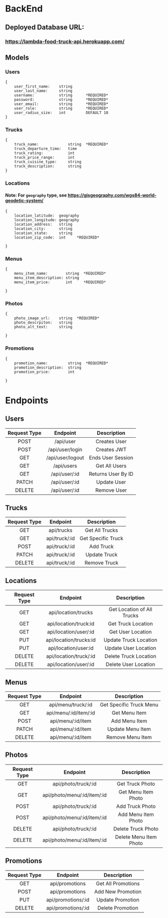 # BackEnd

## Deployed Database URL:
### https://lambda-food-truck-api.herokuapp.com/

## Models

### Users

```
{
    user_first_name:    string
    user_last_name:     string
    username:           string      *REQUIRED*
    password:           string      *REQUIRED*
    user_email:         string      *REQUIRED*
    user_role:          string      *REQUIRED*
    user_radius_size:   int         DEFAULT 10
}
```
### Trucks

```
{
    truck_name:             string  *REQUIRED*
    truck_departure_time:   time
    truck_rating:           int
    truck_price_range:      int
    truck_cuisine_type:     string
    truck_description:      string
}
```

### Locations
#### Note: For ```geography``` type, see https://gisgeography.com/wgs84-world-geodetic-system/
```
{
    location_latitude:  geography
    location_longitude: geography
    location_address:   string
    location_city:      string
    location_state:     string
    location_zip_code:  int     *REQUIRED*

}
```
### Menus

```
{
    menu_item_name:        string  *REQUIRED*
    menu_item_description: string
    menu_item_price:       int     *REQUIRED*

}
```
### Photos

```
{
    photo_image_url:    string  *REQUIRED*
    photo_descrpiton:   string
    photo_alt_text:     string

}
```
### Promotions

```
{
    promotion_name:         string  *REQUIRED*
    promotion_description:  string
    promotion_price:        int

}
```

# Endpoints

## Users

| Request Type | Endpoint                       | Description             |
|:------------:|:------------------------------:|:-----------------------:|
| POST         | /api/user                      | Creates User            |
| POST         | /api/user/login                | Creates JWT             |
| GET          | /api/user/logout               | Ends User Session       |
| GET          | /api/users                     | Get All Users           |
| GET          | /api/user/:id                  | Returns User By ID      |
| PATCH        | /api/user/:id                  | Update User             |
| DELETE       | /api/user/:id                  | Remove User             |

## Trucks
| Request Type | Endpoint                       | Description             |
|:------------:|:------------------------------:|:-----------------------:|
| GET          | api/trucks                     | Get All Trucks          |
| GET          | api/truck/:id                  | Get Specific Truck      |
| POST         | api/truck/:id                  | Add Truck               |
| PATCH        | api/truck/:id                  | Update Truck            |
| DELETE       | api/truck/:id                  | Remove Truck            |

## Locations
| Request Type | Endpoint                           | Description                    |
|:------------:|:----------------------------------:|:------------------------------:|
| GET          | api/location/trucks                | Get Location of All Trucks     |
| GET          | api/location/truck:id              | Get Truck Location             |
| GET          | api/location/user/:id              | Get User Location              |
| PUT          | api/location/trucks:id             | Update Truck Location          |
| PUT          | api/location/user:id               | Update User Location           |
| DELETE       | api/location/truck/:id             | Delete Truck Location          |
| DELETE       | api/location/user/:id              | Delete User Location           |

## Menus
| Request Type | Endpoint                       | Description             |
|:------------:|:------------------------------:|:-----------------------:|
| GET          | api/menu/truck/:id             | Get Specific Truck Menu |
| GET          | api/menu/:id/item/:id          | Get Menu Item           |
| POST         | api/menu/:id/item              | Add Menu Item           |
| PATCH        | api/menu/:id/item              | Update Menu Item        |
| DELETE       | api/menu/:id/item              | Remove Menu Item        |

## Photos
| Request Type | Endpoint                       | Description             |
|:------------:|:------------------------------:|:-----------------------:|
| GET          | api/photo/truck/:id            | Get Truck Photo         |
| GET          | api/photo/menu/:id/item/:id    | Get Menu Item Photo     |
| POST         | api/photo/truck/:id            | Add Truck Photo         |
| POST         | api/photo/menu/:id/item/:id    | Add Menu Item Photo     |
| DELETE       | api/photo/truck/:id            | Delete Truck Photo      |
| DELETE       | api/photo/menu/:id/item/:id    | Delete Menu Item Photo  |

## Promotions
| Request Type | Endpoint                       | Description             |
|:------------:|:------------------------------:|:-----------------------:|
| GET          | api/promotions                 | Get All Promotions      |
| POST         | api/promotions                 | Add New Promotion       |
| PUT          | api/promotions/:id             | Update Promotion        |
| DELETE       | api/promotions/:id             | Delete Promotion        |
